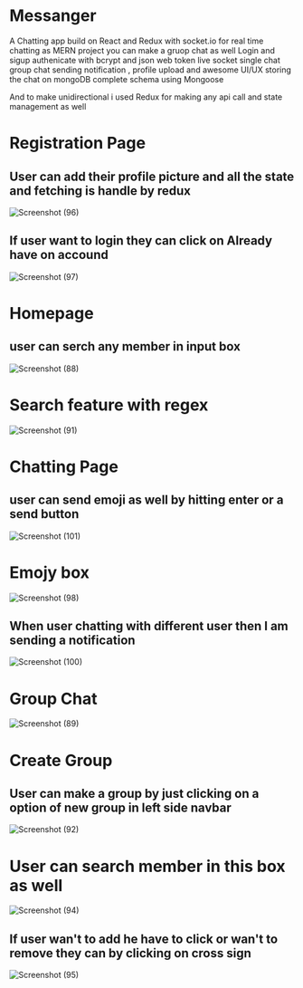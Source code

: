 # Messanger
A Chatting app build on React and Redux with socket.io for real time chatting as MERN project you can make a gruop chat as well Login and sigup authenicate with bcrypt and json web token live socket single chat group chat sending notification , profile upload and awesome UI/UX storing the chat on mongoDB complete schema using Mongoose

And to make unidirectional i used Redux for making any api call and state management as well
# Registration Page
## User can add their profile picture and all the state and fetching is handle by redux
![Screenshot (96)](https://user-images.githubusercontent.com/95868808/168769221-5c545432-0ceb-46fe-a8eb-aeee7e0f2a60.png)

## If user want to login they can click on Already have on accound
![Screenshot (97)](https://user-images.githubusercontent.com/95868808/168771142-d7ce8aea-92a5-41ae-ad31-6737d8f43fd8.png)

# Homepage
## user can serch any member in input box
![Screenshot (88)](https://user-images.githubusercontent.com/95868808/168771543-56c3e355-d429-40d0-9834-5474d4845d0f.png)

# Search feature with regex
![Screenshot (91)](https://user-images.githubusercontent.com/95868808/168772570-4df3f9ca-63cd-4db9-96e6-bfda7f00723c.png)

# Chatting Page
## user can send emoji as well by hitting enter or a send button
![Screenshot (101)](https://user-images.githubusercontent.com/95868808/168771973-ca02e9c8-d243-4a6b-969b-1653d91e9967.png)

# Emojy box
![Screenshot (98)](https://user-images.githubusercontent.com/95868808/168772972-b8a24446-ca17-44a1-86fb-cb84255b1c27.png)

## When user chatting with different user then I am sending a notification
![Screenshot (100)](https://user-images.githubusercontent.com/95868808/168773203-15f69767-778e-406b-8f9b-743df5f5aebb.png)

# Group Chat
![Screenshot (89)](https://user-images.githubusercontent.com/95868808/168773408-224df4ff-1818-4653-a5fd-48d6fa9ac02b.png)

# Create Group
## User can make a group by just clicking on a option of new group in left side navbar
![Screenshot (92)](https://user-images.githubusercontent.com/95868808/168773783-9a96d8a9-f2b5-4df5-9987-e4b7fbe071a6.png)

# User can search member in this box as well
![Screenshot (94)](https://user-images.githubusercontent.com/95868808/168774098-4b3a0a96-6529-4b38-8fd8-109459af80d0.png)

## If user wan't to add he have to click or wan't to remove they can by clicking on cross sign
![Screenshot (95)](https://user-images.githubusercontent.com/95868808/168774330-fdbc8a44-cd44-4a0d-91ee-9567447057b9.png)

